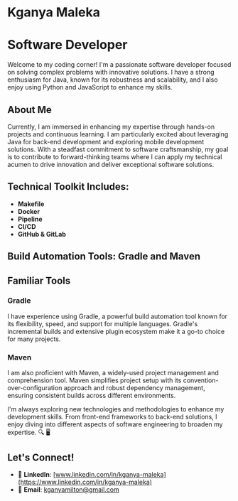 # Kganya Maleka

 # Software Developer


Welcome to my coding corner! I'm a passionate software developer focused on solving complex problems with innovative solutions. I have a strong enthusiasm for Java, known for its robustness and scalability, and I also enjoy using Python and JavaScript to enhance my skills.
## About Me 

 Currently, I am immersed in enhancing my expertise through hands-on projects and continuous learning.
I am particularly excited about leveraging Java for back-end development and exploring mobile development solutions. With a steadfast commitment to software craftsmanship, my goal is to contribute to forward-thinking teams where I can apply my technical acumen to drive innovation and deliver exceptional software solutions.
## Technical Toolkit Includes:

- **Makefile**
- **Docker**
- **Pipeline**
- **CI/CD**
- **GitHub & GitLab**

## Build Automation Tools: Gradle and Maven

## Familiar Tools

### Gradle
I have experience using Gradle, a powerful build automation tool known for its flexibility, speed, and support for multiple languages. Gradle's incremental builds and extensive plugin ecosystem make it a go-to choice for many projects.

### Maven
I am also proficient with Maven, a widely-used project management and comprehension tool. Maven simplifies project setup with its convention-over-configuration approach and robust dependency management, ensuring consistent builds across different environments.


I'm always exploring new technologies and methodologies to enhance my development skills. From front-end frameworks to back-end solutions, I enjoy diving into different aspects of software engineering to broaden my expertise. 🔍 🖥️

## Let's Connect!

- 🔗 **LinkedIn**: [www.linkedin.com/in/kganya-maleka](https://www.linkedin.com/in/kganya-maleka)
-  🔗 **Email**: [kganyamilton@gmail.com](kganyamilton@gmail.com)


